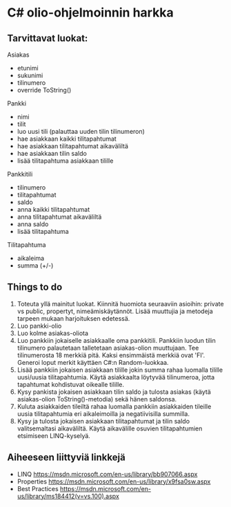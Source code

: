 # C# olio-ohjelmoinnin harkka

## Tarvittavat luokat:

Asiakas
- etunimi
- sukunimi
- tilinumero
- override ToString()

Pankki
- nimi
- tilit
- luo uusi tili (palauttaa uuden tilin tilinumeron)
- hae asiakkaan kaikki tilitapahtumat
- hae asiakkaan tilitapahtumat aikaväliltä
- hae asiakkaan tilin saldo
- lisää tilitapahtuma asiakkaan tilille

Pankkitili
- tilinumero
- tilitapahtumat
- saldo
- anna kaikki tilitapahtumat
- anna tilitapahtumat aikaväliltä
- anna saldo
- lisää tilitapahtuma

Tilitapahtuma
- aikaleima
- summa (+/-)

## Things to do

1. Toteuta yllä mainitut luokat. 
Kiinnitä huomiota seuraaviin asioihin: private vs public, propertyt, nimeämiskäytännöt. Lisää muuttujia ja metodeja tarpeen mukaan harjoituksen edetessä.
2. Luo pankki-olio
3. Luo kolme asiakas-oliota
4. Luo pankkiin jokaiselle asiakkaalle oma pankkitili. Pankkiin luodun tilin tilinumero palautetaan talletetaan asiakas-olion muuttujaan.
Tee tilinumerosta 18 merkkiä pitä. Kaksi ensimmäistä merkkiä ovat 'FI'. Generoi loput merkit käyttäen C#:n Random-luokkaa.
5. Lisää pankkiin jokaisen asiakkaan tilille jokin summa rahaa luomalla tilille uusi/uusia tilitapahtumia. Käytä asiakkaalta löytyvää tilinumeroa, jotta tapahtumat kohdistuvat oikealle tilille.
6. Kysy pankista jokaisen asiakkaan tilin saldo ja tulosta asiakas (käytä asiakas-olion ToString()-metodia) sekä hänen saldonsa.
7. Kuluta asiakkaiden tileiltä rahaa luomalla pankkiin asiakkaiden tileille uusia tilitapahtumia eri aikaleimoilla ja negatiivisilla summilla.
8. Kysy ja tulosta jokaisen asiakkaan tilitapahtumat ja tilin saldo valitsemaltasi aikaväliltä. Käytä aikavälille osuvien tilitapahtumien etsimiseen LINQ-kyselyä.

## Aiheeseen liittyviä linkkejä

- LINQ https://msdn.microsoft.com/en-us/library/bb907066.aspx
- Properties https://msdn.microsoft.com/en-us/library/x9fsa0sw.aspx
- Best Practices https://msdn.microsoft.com/en-us/library/ms184412(v=vs.100).aspx
